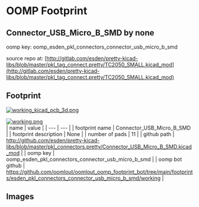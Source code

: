 # OOMP Footprint  
## Connector_USB_Micro_B_SMD  by none  
  
oomp key: oomp_esden_pkl_connectors_connector_usb_micro_b_smd  
  
source repo at: [http://gitlab.com/esden/pretty-kicad-libs/blob/master/pkl_tag_connect.pretty/TC2050_SMALL.kicad_mod](http://gitlab.com/esden/pretty-kicad-libs/blob/master/pkl_tag_connect.pretty/TC2050_SMALL.kicad_mod)  
## Footprint  
  
[![working_kicad_pcb_3d.png](working_kicad_pcb_3d_600.png)](working_kicad_pcb_3d.png)  
  
[![working.png](working_600.png)](working.png)  
| name | value | 
| --- | --- | 
| footprint name | Connector_USB_Micro_B_SMD | 
| footprint description | None | 
| number of pads | 11 | 
| github path | http://github.com/esden/pretty-kicad-libs/blob/master/pkl_connectors.pretty/Connector_USB_Micro_B_SMD.kicad_mod | 
| oomp key | oomp_esden_pkl_connectors_connector_usb_micro_b_smd | 
| oomp bot github | https://github.com/oomlout/oomlout_oomp_footprint_bot/tree/main/footprints/esden_pkl_connectors_connector_usb_micro_b_smd/working | 
## Images  
